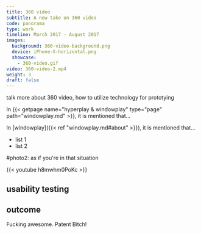 ```yaml
---
title: 360 video
subtitle: A new take on 360 video
code: panorama
type: work
timeline: March 2017 - August 2017
images:
  background: 360-video-background.png
  device: iPhone-X-horizontal.png
  showcase:
    - 360-video.gif
video: 360-video-2.mp4
weight: 3
draft: false
---
```


talk more about 360 video, how to utilize technology for prototying

In {{< getpage name="hyperplay & windowplay" type="page" path="windowplay.md" >}}, it is mentioned that...

In [windowplay]({{< ref "windowplay.md#about" >}}), it is mentioned that...

- list 1
- list 2

#photo2: as if you're in that situation

{{< youtube h8mwhm0PoKc >}}

## usability testing

## outcome

Fucking awesome. Patent Bitch!